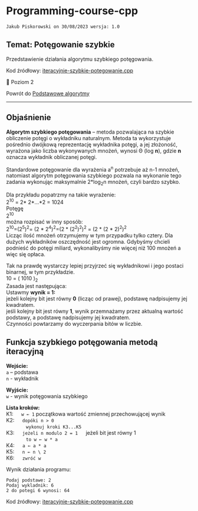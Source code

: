 # Programming-course-cpp

`Jakub Piskorowski on 30/08/2023 wersja: 1.0`

## Temat: Potęgowanie szybkie

Przedstawienie działania algorytmu szybkiego potęgowania.

Kod źródłowy:
[iteracyjnie-szybkie-potegowanie.cpp](iteracyjnie-szybkie-potegowanie.cpp)

&#x1F4D2; Poziom 2

Powrót do [Podstawowe algorytmy](/2-algorytmika/2-2-podstawowe-algorytmy/README.md)

---

## Objaśnienie

**Algorytm szybkiego potęgowania** – metoda pozwalająca na szybkie obliczenie potęgi o wykładniku naturalnym. Metoda ta wykorzystuje pośrednio dwójkową reprezentację wykładnika potęgi, a jej złożoność, wyrażona jako liczba wykonywanych mnożeń, wynosi Θ (log **n**), gdzie **n** oznacza wykładnik obliczanej potęgi.

Standardowe potęgowanie dla wyrażenia a<sup>n</sup> potrzebuje aż n-1 mnożeń, natomiast algorytm potęgowania szybkiego pozwala na wykonanie tego zadania wykonując maksymalnie 2*log<sub>2</sub>n mnożeń, czyli bardzo szybko.

Dla przykładu popatrzmy na takie wyrażenie: \
2<sup>10</sup> = 2* 2*...*2 = 1024 \
Potęgę \
2<sup>10</sup> \
można rozpisać w inny sposób: \
2<sup>10</sup>=(2<sup>5</sup>)<sup>2</sup>= (2 * 2<sup>4</sup>)<sup>2</sup>=(2 * (2<sup>2</sup>)<sup>2</sup>)<sup>2</sup> = (2 * (2 * 2)<sup>2</sup>)<sup>2</sup> \
Licząc ilość mnożeń otrzymujemy w tym przypadku tylko cztery. Dla dużych wykładników oszczędność jest ogromna. Gdybyśmy chcieli podnieść do potęgi miliard, wykonalibyśmy nie więcej niż 100 mnożeń a więc się opłaca.

Tak na prawdę wystarczy lepiej przyjrzeć się wykładnikowi i jego postaci binarnej, w tym przykładzie. \
10 = ( 1010 )<sub>2</sub> \
Zasada jest następująca: \
Ustawmy **wynik = 1:** \
jeżeli kolejny bit jest równy **0** (licząc od prawej), podstawę nadpisujemy jej kwadratem. \
jeśli kolejny bit jest równy **1**, wynik przemnażamy przez aktualną wartość podstawy, a podstawę nadpisujemy jej kwadratem. \
Czynności powtarzamy do wyczerpania bitów w liczbie. 



## Funkcja szybkiego potęgowania metodą iteracyjną

**Wejście:**\
`a` – podstawa \
`n` - wykładnik 

**Wyjście:**\
`w` - wynik potęgowania szybkiego

**Lista kroków:**\
K1: &emsp; `w ← 1` początkowa wartość zmiennej przechowującej wynik \
K2: &emsp; `dopóki n > 0` \
&emsp; &emsp; &emsp; `wykonuj kroki K3...K5` \
K3: &emsp; `jeżeli n modulo 2 = 1` &emsp; jeżeli bit jest równy 1 \
&emsp; &emsp; &emsp; `to w ← w * a ` \
K4: &emsp; `a ← a * a` \
K5: &emsp; `n ← n \ 2` \
K6: &emsp; `zwróć w`


Wynik działania programu:

```text
Podaj podstawe: 2
Podaj wykladnik: 6
2 do potegi 6 wynosi: 64
```

Kod źródłowy: [iteracyjnie-szybkie-potegowanie.cpp](iteracyjnie-szybkie-potegowanie.cpp)

<!--
Źródło: [algorytm.edu.pl](https://www.algorytm.edu.pl/algorytmy-maturalne/potegowanie-szybkie.html)
-->